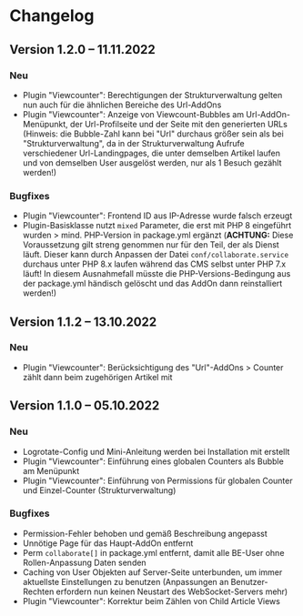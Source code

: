Changelog
=========

Version 1.2.0 – 11.11.2022
--------------------------

### Neu

* Plugin "Viewcounter": Berechtigungen der Strukturverwaltung gelten nun auch für die ähnlichen Bereiche des Url-AddOns
* Plugin "Viewcounter": Anzeige von Viewcount-Bubbles am Url-AddOn-Menüpunkt, der Url-Profilseite und der Seite mit den generierten URLs
(Hinweis: die Bubble-Zahl kann bei "Url" durchaus größer sein als bei "Strukturverwaltung", da in der Strukturverwaltung Aufrufe
verschiedener Url-Landingpages, die unter demselben Artikel laufen und von demselben User ausgelöst werden, nur als 1 Besuch gezählt werden!)

### Bugfixes

* Plugin "Viewcounter": Frontend ID aus IP-Adresse wurde falsch erzeugt
* Plugin-Basisklasse nutzt `mixed` Parameter, die erst mit PHP 8 eingeführt wurden > mind. PHP-Version in package.yml ergänzt
(**ACHTUNG:** Diese Voraussetzung gilt streng genommen nur für den Teil, der als Dienst läuft. Dieser kann durch Anpassen der Datei
`conf/collaborate.service` durchaus unter PHP 8.x laufen während das CMS selbst unter PHP 7.x läuft! In diesem Ausnahmefall müsste die
PHP-Versions-Bedingung aus der package.yml händisch gelöscht und das AddOn dann reinstalliert werden!)

Version 1.1.2 – 13.10.2022
--------------------------

### Neu

* Plugin "Viewcounter": Berücksichtigung des "Url"-AddOns > Counter zählt dann beim zugehörigen Artikel mit

Version 1.1.0 – 05.10.2022
--------------------------

### Neu

* Logrotate-Config und Mini-Anleitung werden bei Installation mit erstellt
* Plugin "Viewcounter": Einführung eines globalen Counters als Bubble am Menüpunkt
* Plugin "Viewcounter": Einführung von Permissions für globalen Counter und Einzel-Counter (Strukturverwaltung)

### Bugfixes

* Permission-Fehler behoben und gemäß Beschreibung angepasst 
* Unnötige Page für das Haupt-AddOn entfernt
* Perm `collaborate[]` in package.yml entfernt, damit alle BE-User ohne Rollen-Anpassung Daten senden
* Caching von User Objekten auf Server-Seite unterbunden, um immer aktuellste Einstellungen zu benutzen (Anpassungen an
  Benutzer-Rechten erfordern nun keinen Neustart des WebSocket-Servers mehr)
* Plugin "Viewcounter": Korrektur beim Zählen von Child Article Views
